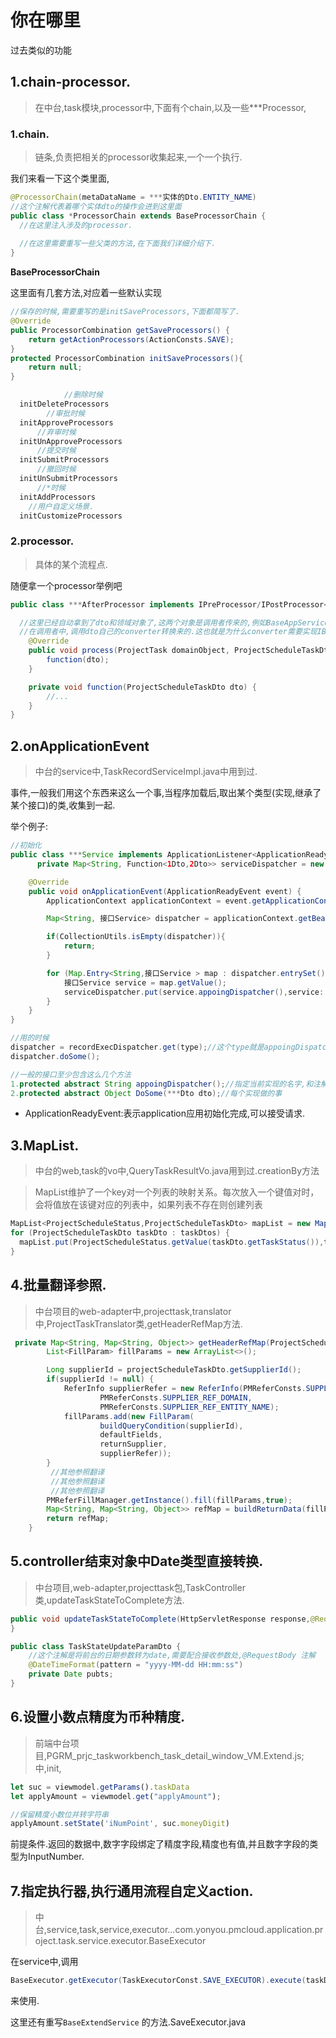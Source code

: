 # 你在哪里

过去类似的功能

## 1.chain-processor.

> 在中台,task模块,processor中,下面有个chain,以及一些***Processor,

### 1.chain.

> 链条,负责把相关的processor收集起来,一个一个执行.

我们来看一下这个类里面,

```java
@ProcessorChain(metaDataName = ***实体的Dto.ENTITY_NAME)
//这个注解代表着哪个实体dto的操作会进到这里面
public class *ProcessorChain extends BaseProcessorChain {
  //在这里注入涉及的processor.
  
  //在这里需要重写一些父类的方法,在下面我们详细介绍下.
}
```

**BaseProcessorChain**

这里面有几套方法,对应着一些默认实现

```java
//保存的时候,需要重写的是initSaveProcessors,下面都简写了.
@Override
public ProcessorCombination getSaveProcessors() {
    return getActionProcessors(ActionConsts.SAVE);
}
protected ProcessorCombination initSaveProcessors(){
    return null;
}

			//删除时候
  initDeleteProcessors
  		//审批时候
  initApproveProcessors
      //弃审时候
  initUnApproveProcessors
      //提交时候
  initSubmitProcessors
      //撤回时候
  initUnSubmitProcessors
      //*时候
  initAddProcessors
    //用户自定义场景.
  initCustomizeProcessors
```

### 2.processor.

> 具体的某个流程点.

随便拿一个processor举例吧

```java
public class ***AfterProcessor implements IPreProcessor/IPostProcessor<***Dto, ***DomainObject> {

  //这里已经自动拿到了dto和领域对象了,这两个对象是调用者传来的,例如BaseAppService调用,
  //在调用者中,调用dto自己的converter转换来的.这也就是为什么converter需要实现IBizConverter<***Dto,***DomainObj>
    @Override
    public void process(ProjectTask domainObject, ProjectScheduleTaskDto dto) throws BusinessException {
        function(dto);
    }

    private void function(ProjectScheduleTaskDto dto) {
        //...
    }
}
```

## 2.onApplicationEvent

> 中台的service中,TaskRecordServiceImpl.java中用到过.

事件,一般我们用这个东西来这么一个事,当程序加载后,取出某个类型(实现,继承了某个接口)的类,收集到一起.

举个例子:

```java
//初始化
public class ***Service implements ApplicationListener<ApplicationReadyEvent> {
      private Map<String, Function<1Dto,2Dto>> serviceDispatcher = new HashMap<>();

    @Override
    public void onApplicationEvent(ApplicationReadyEvent event) {
        ApplicationContext applicationContext = event.getApplicationContext();

        Map<String, 接口Service> dispatcher = applicationContext.getBeansOfType(接口Service.class);

        if(CollectionUtils.isEmpty(dispatcher)){
            return;
        }

        for (Map.Entry<String,接口Service > map : dispatcher.entrySet()) {
            接口Service service = map.getValue();
            serviceDispatcher.put(service.appoingDispatcher(),service::getSome);
        }
    }
}

//用的时候
dispatcher = recordExecDispatcher.get(type);//这个type就是appoingDispatcher指定的那个
dispatcher.doSome();

//一般的接口至少包含这么几个方法
1.protected abstract String appoingDispatcher();//指定当前实现的名字,和注解@Service("这个指定是一样的")
2.protected abstract Object DoSome(***Dto dto);//每个实现做的事

```

* ApplicationReadyEvent:表示application应用初始化完成,可以接受请求.

## 3.MapList.

> 中台的web,task的vo中,QueryTaskResultVo.java用到过.creationBy方法

> MapList维护了一个key对一个列表的映射关系。每次放入一个键值对时， 会将值放在该键对应的列表中，如果列表不存在则创建列表

```java
MapList<ProjectScheduleStatus,ProjectScheduleTaskDto> mapList = new MapList();
for (ProjectScheduleTaskDto taskDto : taskDtos) {
  mapList.put(ProjectScheduleStatus.getValue(taskDto.getTaskStatus()),taskDto);
}
```

## 4.批量翻译参照.

> 中台项目的web-adapter中,projecttask,translator中,ProjectTaskTranslator类,getHeaderRefMap方法.

```java
 private Map<String, Map<String, Object>> getHeaderRefMap(ProjectScheduleTaskDto projectScheduleTaskDto) {
        List<FillParam> fillParams = new ArrayList<>();

        Long supplierId = projectScheduleTaskDto.getSupplierId();
        if(supplierId != null) {
            ReferInfo supplierRefer = new ReferInfo(PMReferConsts.SUPPLIER_REF_CODE,
                    PMReferConsts.SUPPLIER_REF_DOMAIN,
                    PMReferConsts.SUPPLIER_REF_ENTITY_NAME);
            fillParams.add(new FillParam(
                    buildQueryCondition(supplierId),
                    defaultFields,
                    returnSupplier,
                    supplierRefer));
        }
         //其他参照翻译
         //其他参照翻译
         //其他参照翻译
        PMReferFillManager.getInstance().fill(fillParams,true);
        Map<String, Map<String, Object>> refMap = buildReturnData(fillParams);
        return refMap;
    }
```

## 5.controller结束对象中Date类型直接转换.

> 中台项目,web-adapter,projecttask包,TaskController类,updateTaskStateToComplete方法.

```java
public void updateTaskStateToComplete(HttpServletResponse response,@RequestBody TaskStateUpdateParamDto taskStateUpdateParamDto) {
}

public class TaskStateUpdateParamDto {
    //这个注解是将前台的日期参数转为date,需要配合接收参数处,@RequestBody 注解
    @DateTimeFormat(pattern = "yyyy-MM-dd HH:mm:ss")
    private Date pubts;
}
```

## 6.设置小数点精度为币种精度.

> 前端中台项目,PGRM_prjc_taskworkbench_task_detail_window_VM.Extend.js;中,init,

```js
let suc = viewmodel.getParams().taskData
let applyAmount = viewmodel.get("applyAmount");

//保留精度小数位并转字符串
applyAmount.setState('iNumPoint', suc.moneyDigit)
```

前提条件.返回的数据中,数字字段绑定了精度字段,精度也有值,并且数字字段的类型为InputNumber.

## 7.指定执行器,执行通用流程自定义action.

> 中台,service,task,service,executor...com.yonyou.pmcloud.application.project.task.service.executor.BaseExecutor

在service中,调用

```java
BaseExecutor.getExecutor(TaskExecutorConst.SAVE_EXECUTOR).execute(taskDto);
```

来使用.

这里还有重写`BaseExtendService` 的方法.SaveExecutor.java